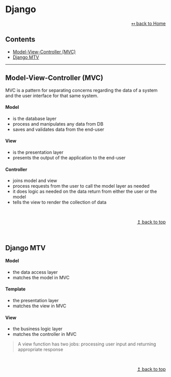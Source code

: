 # Django

<div align="right">

[↤ back to Home](README.md)

</div>

## Contents
* [Model-View-Controller (MVC)](#model-view-controller-(mvc))
* [Django MTV](#django-mtv)
---

## Model-View-Controller (MVC)
MVC is a pattern for separating concerns regarding the data of a system and the user interface for that same system.

#### Model
* is the database layer
* process and manipulates any data from DB
* saves and validates data from the end-user

#### View
* is the presentation layer
* presents the output of the application to the end-user

#### Controller
* joins model and view
* process requests from the user to call the model layer as needed
* it does logic as needed on the data return from either the user or the model
* tells the view to render the collection of data

<br>
<div align="right">

[↥ back to top](#django)

</div>
<br>

## Django MTV
#### Model
* the data access layer
* matches the model in MVC

#### Template
* the presentation layer
* matches the view in MVC

#### View
* the business logic layer
* matches the controller in MVC
> A view function has two jobs: processing user input and returning appropriate response

<br>
<div align="right">

[↥ back to top](#django)

</div>
<br>
